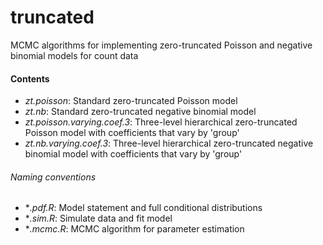 # truncated

MCMC algorithms for implementing zero-truncated Poisson and negative binomial models for count data

#### Contents

- *zt.poisson*: Standard zero-truncated Poisson model
- *zt.nb*: Standard zero-truncated negative binomial model
- *zt.poisson.varying.coef.3*: Three-level hierarchical zero-truncated Poisson model with coefficients that vary by 'group'
- *zt.nb.varying.coef.3*: Three-level hierarchical zero-truncated negative binomial model with coefficients that vary by 'group'

###### Naming conventions
- **.pdf.R*: Model statement and full conditional distributions
- **.sim.R*: Simulate data and fit model
- **.mcmc.R*: MCMC algorithm for parameter estimation
